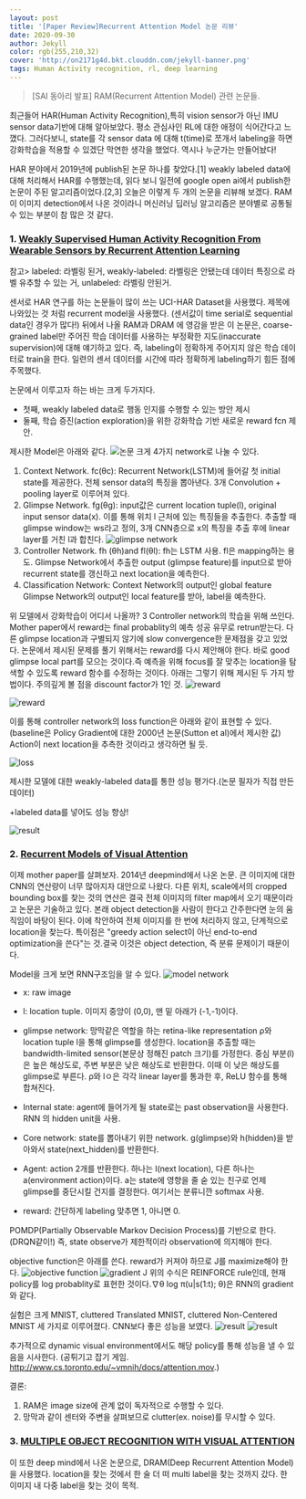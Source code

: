 ```yaml
---
layout: post
title: '[Paper Review]Recurrent Attention Model 논문 리뷰'
date: 2020-09-30
author: Jekyll
color: rgb(255,210,32)
cover: 'http://on2171g4d.bkt.clouddn.com/jekyll-banner.png'
tags: Human Activity recognition, rl, deep learning
---
```


> [SAI 동아리 발표] RAM(Recurrent Attention Model) 관련 논문들.

최근들어 HAR(Human Activity Recognition),특히 vision sensor가 아닌 IMU sensor data기반에 대해 알아보았다. 평소 관심사인 RL에 대한 애정이 식어간다고 느꼈다. 그러다보니, state를 각 sensor data 에 대해 t(time)로 쪼개서 labeling을 하면 강화학습을 적용할 수 있겠단 막연한 생각을 했었다. 역시나 누군가는 만들어놨다!

 HAR 분야에서 2019년에 publish된 논문 하나를 찾았다.[1] weakly labeled data에 대해 처리해서 HAR를 수행했는데, 읽다 보니 일전에 google open ai에서 publish한 논문이 주된 알고리즘이었다.[2,3] 오늘은 이렇게 두 개의 논문을 리뷰해 보겠다. RAM이 이미지 detection에서 나온 것이라니 머신러닝 딥러닝 알고리즘은 분야별로 공통될 수 있는 부분이 참 많은 것 같다.   






### 1. [Weakly Supervised Human Activity Recognition From Wearable Sensors by Recurrent Attention Learning](https://ieeexplore.ieee.org/document/8570822)
참고> labeled: 라벨링 된거, weakly-labeled: 라벨링은 안됐는데 데이터 특징으로 라벨 유추할 수 있는 거, unlabeled: 라벨링 안된거.

센서로 HAR 연구를 하는 논문들이 많이 쓰는 UCI-HAR Dataset을 사용했다. 제목에 나와있는 것 처럼 recurrent model을 사용했다. (센서값이 time serial로 sequential data인 경우가 많다!) 뒤에서 나올 RAM과 DRAM 에 영감을 받은 이 논문은, coarse-grained label만 주어진 학습 데이터를 사용하는  부정확한 지도(inaccurate supervision)에 대해 얘기하고 있다. 즉, labeling이 정확하게 주어지지 않은 학습 데이터로 train을 한다. 일련의 센서 데이터를 시간에 따라 정확하게 labeling하기 힘든 점에 주목했다.

   논문에서 이루고자 하는 바는 크게 두가지다.
* 첫째, weakly labeled data로 행동 인지를 수행할 수 있는 방안 제시
* 둘째, 학습 증진(action exploration)을 위한 강화학습 기반 새로운 reward fcn 제안.

제시한 Model은 아래와 같다.
![논문](http://hyona-yu.github.io/img/0930post2.jpg)
크게 4가지 network로 나눌 수 있다.
1. Context Network. fc(θc): Recurrent Network(LSTM)에 들어갈 첫 initial state를 제공한다. 전체 sensor data의 특징을 뽑아낸다. 3개 Convolution + pooling layer로 이루어져 있다.
2. Glimpse Network. fg(θg): input값은 current location tuple(l), original input sensor data(x). 이를 통해 위치 l 근처에 있는 특징들을 추출한다. 추출할 때 glimpse window는 ws라고 정의, 3개 CNN층으로 x의 특징을 추출 후에 linear layer를 거친 l과 합친다.
![glimpse network](http://hyona-yu.github.io/img/0930post3.jpg)
3. Controller Network. fh (θh)and fl(θl): fh는 LSTM 사용. fl은 mapping하는 용도. Glimpse Network에서 추출한 output (glimpse feature)를 input으로 받아 recurrent state를 갱신하고 next location을 예측한다.
4. Classification Network: Context Network의 output인 global feature Glimpse Network의 output인 local feature를 받아, label을 예측한다.  




위 모델에서 강화학습이 어디서 나올까? 3 Controller network의 학습을 위해 쓰인다. Mother paper에서 reward는 final probablity의 예측 성공 유무로 retrun받는다. 다른 glimpse location과 구별되지 않기에 slow convergence한 문제점을 갖고 있었다. 논문에서 제시된 문제를 풀기 위해서는 reward를 다시 제안해야 한다. 바로 good glimpse local part를 모으는 것이다.즉 예측을 위해 focus를 잘 맞추는 location을 탐색할 수 있도록 reward 함수를 수정하는 것이다. 아래는 그렇기 위해 제시된 두 가지 방법이다. 주의깊게 볼 점을 discount factor가 1인 것.
![reward](http://hyona-yu.github.io/img/0930post4.jpg)

![reward](http://hyona-yu.github.io/img/0930post5.jpg)

 이를 통해 controller network의 loss function은 아래와 같이 표현할 수 있다. (baseline은 Policy Gradient에 대한 2000년 논문(Sutton et al)에서 제시한 값) Action이 next location을 추측한 것이라고 생각하면 될 듯.

 ![loss](http://hyona-yu.github.io/img/0930post6.jpg)


제시한 모델에 대한 weakly-labeled data를 통한 성능 평가다.(논문 필자가 직접 만든 데이터)

+labeled data를 넣어도 성능 향상!

![result](http://hyona-yu.github.io/img/0930post7.jpg)



### 2. [Recurrent Models of Visual Attention](https://papers.nips.cc/paper/5542-recurrent-models-of-visual-attention.pdf)  
  이제 mother paper를 살펴보자. 2014년 deepmind에서 나온 논문. 큰 이미지에 대한 CNN의 연산량이 너무 많아지자 대안으로 나왔다. 다른 위치, scale에서의 cropped bounding box를 찾는 것의 연산은 결국 전체 이미지의 filter map에서 오기 때문이라고 논문은 기술하고 있다. 본래 object detection을 사람이 한다고 간주한다면 눈의 움직임이 바탕이 된다. 이에 착안하여 전체 이미지를 한 번에 처리하지 않고, 단계적으로 location을 찾는다. 특이점은 "greedy action select이 아닌 end-to-end optimization을 쓴다"는 것.결국 이것은 object detection, 즉 분류 문제이기 때문이다.


  Model을 크게 보면 RNN구조임을 알 수 있다.
  ![model network](http://hyona-yu.github.io/img/0930post8.jpg)
- x: raw image
- l: location tuple. 이미지 중앙이 (0,0), 맨 밑 아래가 (-1,-1)이다.
- glimpse network: 망막같은 역할을 하는 retina-like representation ρ와 location tuple l을 통해 glimpse를 생성한다. location을 추출할 때는 bandwidth-limited sensor(본문상 정해진 patch 크기)를 가정한다. 중심 부분(l)은 높은 해상도로, 주변 부분은 낮은 해상도로 반환한다. 이때 이 낮은 해상도를 glimpse로 부른다. ρ와 lㅇ은 각각 linear layer를 통과한 후, ReLU 함수를 통해 합쳐진다.

- Internal state: agent에 들어가게 될 state로는 past observation을 사용한다. RNN 의 hidden unit을 사용.
- Core network: state를 뽑아내기 위한 network. g(glimpse)와 h(hidden)을 받아와서 state(next_hidden)를 반환한다.
- Agent: action 2개를 반환한다. 하나는 l(next location), 다른 하나는 a(environment action)이다. a는 state에 영향을 줄 숟 있는 친구로 언제 glimpse를 중단시킬 건지를 결정한다. 여기서는 분류니깐 softmax 사용.  
- reward: 간단하게 labeling 맞추면 1, 아니면 0.

POMDP(Partially Observable Markov Decision Process)를 기반으로 한다.(DRQN같이!) 즉, state observe가 제한적이라 observation에 의지해야 한다.    

objective function은 아래를 쓴다. reward가 커져야 하므로 J를 maximize해야 한다.
  ![objective function](http://hyona-yu.github.io/img/0930post9.jpg)
  ![gradient J](http://hyona-yu.github.io/img/0930post10.jpg)
위의 수식은 REINFORCE rule인데, 현재 policy를 log probablity로 표현한 것이다.∇θ log π(u|s(1:t); θ)은 RNN의 gradient와 같다.   



실험은 크게 MNIST, cluttered Translated MNIST, cluttered Non-Centered MNIST 세 가지로 이루어졌다. CNN보다 좋은 성능을 보였다.
![result](http://hyona-yu.github.io/img/0930post11.jpg)
![result](http://hyona-yu.github.io/img/0930post12.jpg)

추가적으로 dynamic visual environment에서도 해당 policy를 통해 성능을 낼 수 있음을 시사한다. (공튀기고 잡기 게임. http://www.cs.toronto.edu/~vmnih/docs/attention.mov.)  

결론:

1. RAM은 image size에 관계 없이 독자적으로 수행할 수 있다.
2. 망막과 같이 센터와 주변을 살펴보므로 clutter(ex. noise)를 무시할 수 있다.

### 3. [MULTIPLE OBJECT RECOGNITION WITH VISUAL ATTENTION](https://arxiv.org/abs/1412.7755)
이 또한 deep mind에서 나온 논문으로, DRAM(Deep Recurrent Attention Model)을 사용했다. location을 찾는 것에서 한 술 더 떠 multi label을 찾는 것까지 갔다. 한 이미지 내 다중 label을 찾는 것이 목적.
